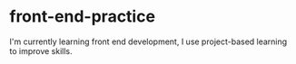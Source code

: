 # front-end-practice
I'm currently learning front end development, I use project-based 
learning to improve skills.
